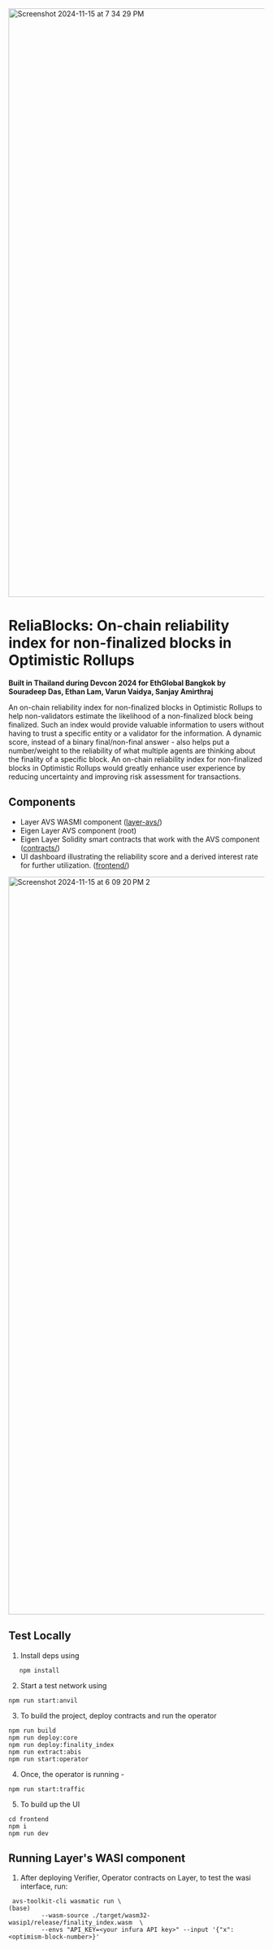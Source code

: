 <img width="1156" alt="Screenshot 2024-11-15 at 7 34 29 PM" src="https://github.com/user-attachments/assets/00dd78c8-643b-424e-99c4-cfd4b523b2d9">


# ReliaBlocks: On-chain reliability index for non-finalized blocks in Optimistic Rollups
**Built in Thailand during Devcon 2024 for EthGlobal Bangkok by Souradeep Das, Ethan Lam, Varun Vaidya, Sanjay Amirthraj**

An on-chain reliability index for non-finalized blocks in Optimistic Rollups to help non-validators estimate the likelihood of a non-finalized block being finalized. Such an index would provide valuable information to users without having to trust a specific entity or a validator for the information. A dynamic score, instead of a binary final/non-final answer - also helps put a number/weight to the reliability of what multiple agents are thinking about the finality of a specific block. An on-chain reliability index for non-finalized blocks in Optimistic Rollups would greatly enhance user experience by reducing uncertainty and improving risk assessment for transactions.

## Components 

 - Layer AVS WASMI component ([layer-avs/](https://github.com/souradeep-das/finality_index/tree/main/layer-avs))
 - Eigen Layer AVS component (root)
 - Eigen Layer Solidity smart contracts that work with the AVS component ([contracts/](https://github.com/souradeep-das/finality_index/tree/main/contracts))
 - UI dashboard illustrating the reliability score and a derived interest rate for further utilization. ([frontend/](https://github.com/souradeep-das/finality_index/tree/main/frontend))


<img width="1449" alt="Screenshot 2024-11-15 at 6 09 20 PM 2" src="https://github.com/user-attachments/assets/929765e5-4d80-4b71-b60f-685f62a91b41">


## Test Locally

1. Install deps using

```
   npm install
```

2. Start a test network using

```
npm run start:anvil  
```

3. To build the project, deploy contracts and run the operator

```
npm run build
npm run deploy:core
npm run deploy:finality_index
npm run extract:abis
npm run start:operator
```

4. Once, the operator is running -

```
npm run start:traffic
```

5. To build up the UI

```
cd frontend
npm i
npm run dev
```

## Running Layer's WASI component
1. After deploying Verifier, Operator contracts on Layer, to test the wasi interface, run:
```
 avs-toolkit-cli wasmatic run \                                              (base) 
         --wasm-source ./target/wasm32-wasip1/release/finality_index.wasm  \
         --envs "API_KEY=<your infura API key>" --input '{"x": <optimism-block-number>}'
```
